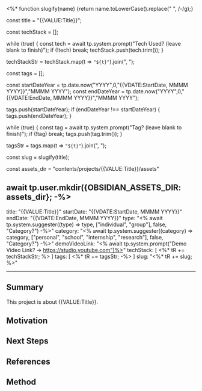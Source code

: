 <%*
function slugify(name) {return name.toLowerCase().replace(" ", /-/g);}

const title = "{{VALUE:Title}}";

const techStack = [];

while (true) {
  const tech = await tp.system.prompt("Tech Used? (leave blank to finish)");
  if (!tech) break;
  techStack.push(tech.trim());
}

techStackStr = techStack.map(t => `"${t}"`).join(", ");

const tags = [];

const startDateYear = tp.date.now("YYYY",0,"{{VDATE:StartDate, MMMM YYYY}}","MMMM YYYY");
const endDateYear = tp.date.now("YYYY",0,"{{VDATE:EndDate, MMMM YYYY}}","MMMM YYYY");

tags.push(startDateYear);
if (endDateYear !== startDateYear) {
  tags.push(endDateYear);
}

while (true) {
  const tag = await tp.system.prompt("Tag? (leave blank to finish)");
  if (!tag) break;
  tags.push(tag.trim());
}

tagsStr = tags.map(t => `"${t}"`).join(", ");

const slug = slugify(title);

const assets_dir = "contents/projects/{{VALUE:Title}}/assets"

await tp.user.mkdir({OBSIDIAN_ASSETS_DIR: assets_dir};
-%>
---
title: "{{VALUE:Title}}"
startDate: "{{VDATE:StartDate, MMMM YYYY}}"
endDate: "{{VDATE:EndDate, MMMM YYYY}}"
type: "<% await tp.system.suggester((type) => type, ["individual", "group"], false, "Category?") -%>"
category: "<% await tp.system.suggester((category) => category, ["personal", "school", "internship", "research"], false, "Category?") -%>"
demoVideoLink: "<% await tp.system.prompt("Demo Video Link? -> https://studio.youtube.com")%>"
techStack: [
	<%* tR += techStackStr; %>
]
tags: [
	<%* tR += tagsStr; -%>
]
slug: "<%* tR += slug; %>"

---

## Summary
This project is about {{VALUE:Title}}.

## Motivation

## Next Steps

## References

## Method